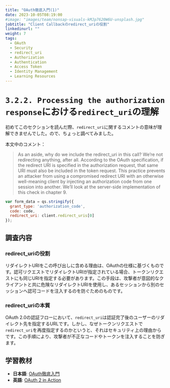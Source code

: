 ```yaml
---
title: "OAuth徹底入門(1)"
date: 2023-10-05T08:19:00
#image: "images/team/nonsap-visuals-kMJp7620W6U-unsplash.jpg"
jobtitle: "Client Callbackのredirect_uriの役割"
linkedinurl: ""
weight: 7
tags:
  - OAuth
  - Security
  - redirect_uri
  - Authorization
  - Authentication
  - Access Token
  - Identity Management
  - Learning Resources
---
```


# `3.2.2. Processing the authorization response`における`redirect_uri`の理解

初めてこのセクションを読んだ際、`redirect_uri`に関するコメントの意味が理解できませんでした。ので、ちょっと調べてみました。

本文中のコメント：
> As an aside, why do we include the redirect_uri in this call? We’re not redirecting anything, after all. According to the OAuth specification, if the redirect URI is specified in the authorization request, that same URI must also be included in the token request. This practice prevents an attacker from using a compromised redirect URI with an otherwise well-meaning client by injecting an authorization code from one session into another. We’ll look at the server-side implementation of this check in chapter 9.

```javascript
var form_data = qs.stringify({
  grant_type: 'authorization_code',
  code: code,
  redirect_uri: client.redirect_uris[0]
});
```

## 調査内容

### redirect_uriの役割

リダイレクトURIをこの呼び出しに含める理由は、OAuthの仕様に基づくものです。認可リクエストでリダイレクトURIが指定されている場合、トークンリクエストにも同じURIを指定する必要があります。この手段は、攻撃者が意図的なクライアントと共に危険なリダイレクトURIを使用し、あるセッションから別のセッションへ認可コードを注入するのを防ぐためのものです。

### redirect_uriの本質

OAuth 2.0の認証フローにおいて、`redirect_uri`は認証完了後のユーザーのリダイレクト先を指定するURLです。しかし、なぜトークンリクエストで`redirect_uri`を再度指定するのかというと、それはセキュリティ上の理由からです。この手順により、攻撃者が不正なコードやトークンを注入することを防ぎます。

## 学習教材

- **日本語**: [OAuth徹底入門](https://www.amazon.co.jp/OAuth%E5%BE%B9%E5%BA%95%E5%85%A5%E9%96%80-%E3%82%BB%E3%82%AD%E3%83%A5%E3%82%A2%E3%81%AA%E8%AA%8D%E5%8F%AF%E3%82%B7%E3%82%B9%E3%83%86%E3%83%A0%E3%82%92%E9%81%A9%E7%94%A8%E3%81%99%E3%82%8B%E3%81%9F%E3%82%81%E3%81%AE%E5%8E%9F%E5%89%87%E3%81%A8%E5%AE%9F%E8%B7%B5-Justin-Richer/dp/4798159298)
- **英語**: [OAuth 2 in Action](https://www.manning.com/books/oauth-2-in-action)
